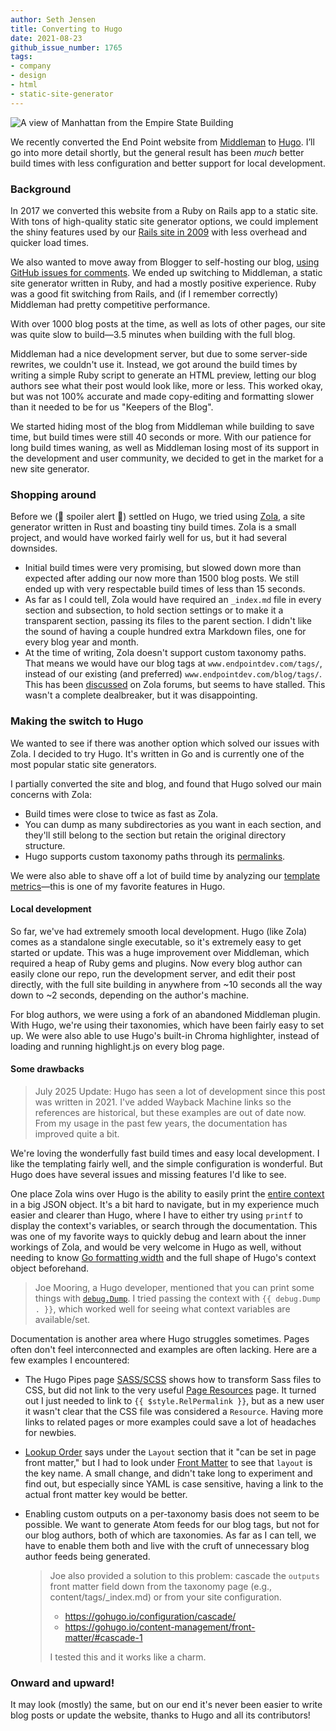 ```yaml
---
author: Seth Jensen
title: Converting to Hugo
date: 2021-08-23
github_issue_number: 1765
tags:
- company
- design
- html
- static-site-generator
---
```


![A view of Manhattan from the Empire State Building](/blog/2021/08/converting-to-hugo/manhattan-view.jpg)

<!-- Photo by Seth Jensen -->

We recently converted the End Point website from [Middleman](https://middlemanapp.com/) to [Hugo](https://gohugo.io). I’ll go into more detail shortly, but the general result has been *much* better build times with less configuration and better support for local development.

### Background

In 2017 we converted this website from a Ruby on Rails app to a static site. With tons of high-quality static site generator options, we could implement the shiny features used by our [Rails site in 2009](/blog/2009/10/new-end-point-site-rails-jquery-flot/) with less overhead and quicker load times.

We also wanted to move away from Blogger to self-hosting our blog, [using GitHub issues for comments](/blog/2017/11/using-github-for-blog-comments/). We ended up switching to Middleman, a static site generator written in Ruby, and had a mostly positive experience. Ruby was a good fit switching from Rails, and (if I remember correctly) Middleman had pretty competitive performance.

With over 1000 blog posts at the time, as well as lots of other pages, our site was quite slow to build—3.5 minutes when building with the full blog.

Middleman had a nice development server, but due to some server-side rewrites, we couldn't use it. Instead, we got around the build times by writing a simple Ruby script to generate an HTML preview, letting our blog authors see what their post would look like, more or less. This worked okay, but was not 100% accurate and made copy-editing and formatting slower than it needed to be for us "Keepers of the Blog".

We started hiding most of the blog from Middleman while building to save time, but build times were still 40 seconds or more. With our patience for long build times waning, as well as Middleman losing most of its support in the development and user community, we decided to get in the market for a new site generator.

### Shopping around

Before we (🚨 spoiler alert 🚨) settled on Hugo, we tried using [Zola](https://www.getzola.org/), a site generator written in Rust and boasting tiny build times. Zola is a small project, and would have worked fairly well for us, but it had several downsides.

- Initial build times were very promising, but slowed down more than expected after adding our now more than 1500 blog posts. We still ended up with very respectable build times of less than 15 seconds.
- As far as I could tell, Zola would have required an `_index.md` file in every section and subsection, to hold section settings or to make it a transparent section, passing its files to the parent section. I didn't like the sound of having a couple hundred extra Markdown files, one for every blog year and month.
- At the time of writing, Zola doesn't support custom taxonomy paths. That means we would have our blog tags at `www.endpointdev.com/tags/`, instead of our existing (and preferred) `www.endpointdev.com/blog/tags/`. This has been [discussed](https://zola.discourse.group/t/custom-path-for-taxonomy-pages/82) on Zola forums, but seems to have stalled. This wasn't a complete dealbreaker, but it was disappointing.

### Making the switch to Hugo

We wanted to see if there was another option which solved our issues with Zola. I decided to try Hugo. It's written in Go and is currently one of the most popular static site generators.

I partially converted the site and blog, and found that Hugo solved our main concerns with Zola:

- Build times were close to twice as fast as Zola.
- You can dump as many subdirectories as you want in each section, and they'll still belong to the section but retain the original directory structure.
- Hugo supports custom taxonomy paths through its [permalinks](https://gohugo.io/content-management/urls/).

We were also able to shave off a lot of build time by analyzing our [template metrics](https://gohugo.io/troubleshooting/build-performance/)—this is one of my favorite features in Hugo.

#### Local development

So far, we've had extremely smooth local development. Hugo (like Zola) comes as a standalone single executable, so it's extremely easy to get started or update. This was a huge improvement over Middleman, which required a heap of Ruby gems and plugins. Now every blog author can easily clone our repo, run the development server, and edit their post directly, with the full site building in anywhere from ~10 seconds all the way down to ~2 seconds, depending on the author's machine.

For blog authors, we were using a fork of an abandoned Middleman plugin. With Hugo, we're using their taxonomies, which have been fairly easy to set up. We were also able to use Hugo's built-in Chroma highlighter, instead of loading and running highlight.js on every blog page.

#### Some drawbacks

> July 2025 Update: Hugo has seen a lot of development since this post was written in 2021. I've added Wayback Machine links so the references are historical, but these examples are out of date now. From my usage in the past few years, the documentation has improved quite a bit.

We're loving the wonderfully fast build times and easy local development. I like the templating fairly well, and the simple configuration is wonderful. But Hugo does have several issues and missing features I'd like to see.

One place Zola wins over Hugo is the ability to easily print the [entire context](https://www.getzola.org/documentation/templates/overview/) in a big JSON object. It's a bit hard to navigate, but in my experience much easier and clearer than Hugo, where I have to either try using `printf` to display the context's variables, or search through the documentation. This was one of my favorite ways to quickly debug and learn about the inner workings of Zola, and would be very welcome in Hugo as well, without needing to know [Go formatting width](https://pkg.go.dev/fmt) and the full shape of Hugo's context object beforehand.

> Joe Mooring, a Hugo developer, mentioned that you can print some things with [`debug.Dump`](https://gohugo.io/functions/debug/dump/). I tried passing the context with `{{ debug.Dump . }}`, which worked well for seeing what context variables are available/​set.

Documentation is another area where Hugo struggles sometimes. Pages often don't feel interconnected and examples are often lacking. Here are a few examples I encountered:

* The Hugo Pipes page [SASS/​SCSS](https://web.archive.org/web/20210728193528/https://gohugo.io/hugo-pipes/scss-sass/) shows how to transform Sass files to CSS, but did not link to the very useful [Page Resources](https://web.archive.org/web/20210617171030/https://gohugo.io/content-management/page-resources/) page. It turned out I just needed to link to `{{ $style.RelPermalink }}`, but as a new user it wasn't clear that the CSS file was considered a `Resource`. Having more links to related pages or more examples could save a lot of headaches for newbies.
* [Lookup Order](https://web.archive.org/web/20210322083411/https://gohugo.io/templates/lookup-order/#hugo-layouts-lookup-rules) says under the `Layout` section that it "can be set in page front matter," but I had to look under [Front Matter](https://web.archive.org/web/20210620065133/https://gohugo.io/content-management/front-matter) to see that `layout` is the key name. A small change, and didn't take long to experiment and find out, but especially since YAML is case sensitive, having a link to the actual front matter key would be better.
* Enabling custom outputs on a per-taxonomy basis does not seem to be possible. We want to generate Atom feeds for our blog tags, but not for our blog authors, both of which are taxonomies. As far as I can tell, we have to enable them both and live with the cruft of unnecessary blog author feeds being generated.

  > Joe also provided a solution to this problem: cascade the `outputs` front matter field down from the taxonomy page (e.g., content/tags/\_index.md) or from your site configuration.
  >
  > * https://gohugo.io/configuration/cascade/
  > * https://gohugo.io/content-management/front-matter/#cascade-1
  >
  > I tested this and it works like a charm.

### Onward and upward!

It may look (mostly) the same, but on our end it's never been easier to write blog posts or update the website, thanks to Hugo and all its contributors!
